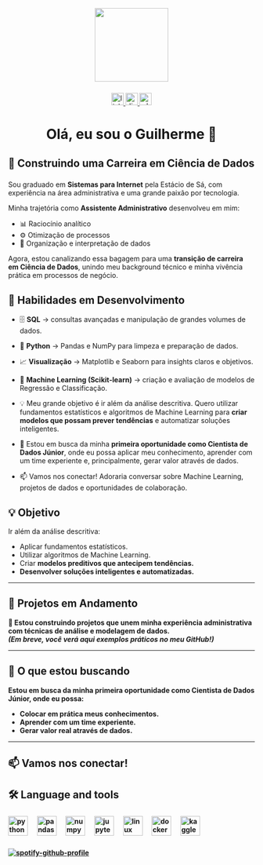 <div align="center">
  <img height="150" src="https://media3.giphy.com/media/v1.Y2lkPTc5MGI3NjExM2RpNHN4N3MyZnF1cWgxdXNwd3k3Znk4aTduaDh3ODA1MGE2YXh2cSZlcD12MV9pbnRlcm5hbF9naWZfYnlfaWQmY3Q9Zw/usXZmmgP9Z7kf39fnq/giphy.gif"  />
</div>

###

<div align="center">
  <a href="https://www.linkedin.com/in/guilhermedenardi/" target="_blank">
    <img src="https://img.shields.io/static/v1?message=LinkedIn&logo=linkedin&label=&color=0077B5&logoColor=white&labelColor=&style=for-the-badge" height="25" alt="linkedin logo"  />
  </a>
  <a href="1130955639523397734" target="_blank">
    <img src="https://img.shields.io/static/v1?message=Discord&logo=discord&label=&color=7289DA&logoColor=white&labelColor=&style=for-the-badge" height="25" alt="discord logo"  />
  </a>
  <a href="https://wa.me/5519989130081" target="_blank">
    <img src="https://img.shields.io/static/v1?message=Whatsapp&logo=whatsapp&label=&color=25D366&logoColor=white&labelColor=&style=for-the-badge" height="25" alt="whatsapp logo"  />
  </a>
</div>

###
<h1 align="center">Olá, eu sou o Guilherme 👋</h1>

###
<h2 align="left">🤖 Construindo uma Carreira em Ciência de Dados</h2>


###
<p align="left">
  Sou graduado em <strong>Sistemas para Internet</strong> pela Estácio de Sá, com experiência na área administrativa e uma grande paixão por tecnologia. 
</p>

Minha trajetória como <strong>Assistente Administrativo</strong> desenvolveu em mim:  
- 📊 Raciocínio analítico  
- ⚙️ Otimização de processos  
- 📑 Organização e interpretação de dados

Agora, estou canalizando essa bagagem para uma **transição de carreira em Ciência de Dados**, unindo meu background técnico e minha vivência prática em processos de negócio.

## 🚀 Habilidades em Desenvolvimento

- 🗄️ **SQL** → consultas avançadas e manipulação de grandes volumes de dados.  
- 🐍 **Python** → Pandas e NumPy para limpeza e preparação de dados.  
- 📈 **Visualização** → Matplotlib e Seaborn para insights claros e objetivos.  
- 🤖 **Machine Learning (Scikit-learn)** → criação e avaliação de modelos de Regressão e Classificação.

- 💡 Meu grande objetivo é ir além da análise descritiva. Quero utilizar fundamentos estatísticos e algoritmos de Machine Learning para <strong>criar modelos que possam prever tendências</strong> e automatizar soluções inteligentes.

- 🤝 Estou em busca da minha <strong>primeira oportunidade como Cientista de Dados Júnior</strong>, onde eu possa aplicar meu conhecimento, aprender com um time experiente e, principalmente, gerar valor através de dados.

- 📫 Vamos nos conectar! Adoraria conversar sobre Machine Learning, projetos de dados e oportunidades de colaboração.

## 💡 Objetivo

Ir além da análise descritiva:  
- Aplicar fundamentos estatísticos.  
- Utilizar algoritmos de Machine Learning.  
- Criar <strong>modelos preditivos</strng> que antecipem tendências.  
- Desenvolver **soluções inteligentes e automatizadas**.  

---

## 📂 Projetos em Andamento

🔧 Estou construindo projetos que unem minha experiência administrativa com técnicas de análise e modelagem de dados.  
*(Em breve, você verá aqui exemplos práticos no meu GitHub!)*

---

## 🤝 O que estou buscando

Estou em busca da minha **primeira oportunidade como Cientista de Dados Júnior**, onde eu possa:  
- Colocar em prática meus conhecimentos.  
- Aprender com um time experiente.  
- Gerar valor real através de dados.  

---


## 📫 Vamos nos conectar!

###
<h2 align="left">🛠 Language and tools</h2>

###
<div align="left">

###

  <img src="https://cdn.jsdelivr.net/gh/devicons/devicon/icons/python/python-original.svg" height="40" alt="python logo"  />
  <img width="12" />
  <img src="https://cdn.jsdelivr.net/gh/devicons/devicon/icons/pandas/pandas-original.svg" height="40" alt="pandas logo"  />
  <img width="12" />
  <img src="https://cdn.jsdelivr.net/gh/devicons/devicon/icons/numpy/numpy-original.svg" height="40" alt="numpy logo"  />
  <img width="12" />
  <img src="https://cdn.jsdelivr.net/gh/devicons/devicon/icons/jupyter/jupyter-original.svg" height="40" alt="jupyter logo"  />
  <img width="12" />
  <img src="https://cdn.jsdelivr.net/gh/devicons/devicon/icons/linux/linux-original.svg" height="40" alt="linux logo"  />
  <img width="12" />
  <img src="https://cdn.jsdelivr.net/gh/devicons/devicon/icons/docker/docker-plain-wordmark.svg" height="40" alt="docker logo"  />
  <img width="12" />
  <img src="https://cdn.jsdelivr.net/gh/devicons/devicon/icons/kaggle/kaggle-original.svg" height="40" alt="kaggle logo"  />
</div>


###
[![spotify-github-profile](https://spotify-github-profile.kittinanx.com/api/view?uid=12148875926&cover_image=true&theme=novatorem&show_offline=false&background_color=121212&interchange=false&bar_color=53b14f&bar_color_cover=true)](https://spotify-github-profile.kittinanx.com/api/view?uid=12148875926&redirect=true)
